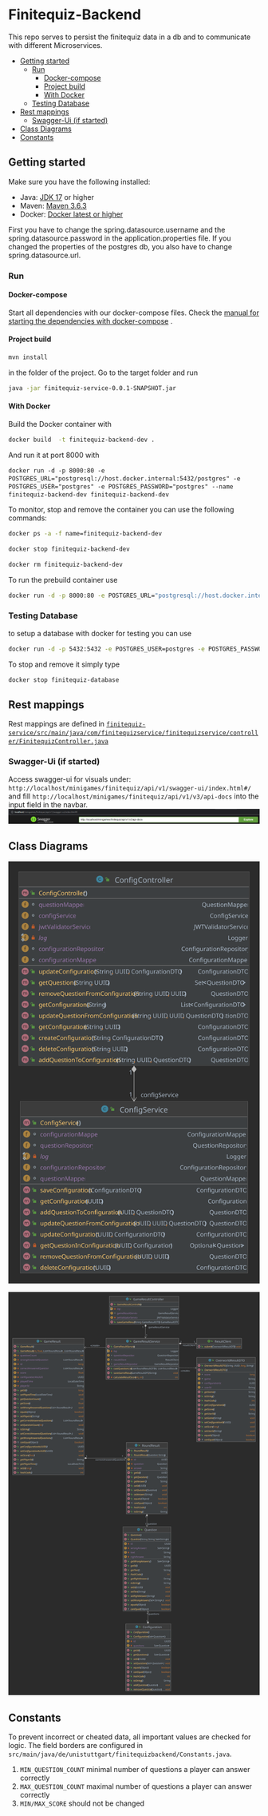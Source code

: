 # Finitequiz-Backend

This repo serves to persist the finitequiz data in a db and to communicate with different Microservices.

<!-- TOC -->

* [Getting started](#getting-started)
    * [Run](#run)
        * [Docker-compose](#docker-compose)
        * [Project build](#project-build)
        * [With Docker](#with-docker)
    * [Testing Database](#testing-database)
* [Rest mappings](#rest-mappings)
    * [Swagger-Ui (if started)](#swagger-ui--if-started-)
* [Class Diagrams](#class-diagrams)
* [Constants](#constants)

<!-- TOC -->

## Getting started

Make sure you have the following installed:

- Java: [JDK 17](https://www.oracle.com/java/technologies/javase/jdk17-archive-downloads.html) or higher
- Maven: [Maven 3.6.3](https://maven.apache.org/download.cgi)
- Docker: [Docker latest or higher](https://www.docker.com/)

First you have to change the spring.datasource.username and the spring.datasource.password in the application.properties
file. If you changed the properties of the postgres db, you also have to change spring.datasource.url.

### Run

#### Docker-compose

Start all dependencies with our docker-compose files.
Check
the [manual for starting the dependencies with docker-compose](https://github.com/Gamify-IT/docs/blob/main/dev-manuals/languages/docker/docker-compose.md)
.

#### Project build

```sh
mvn install
```

in the folder of the project.
Go to the target folder and run

```sh
java -jar finitequiz-service-0.0.1-SNAPSHOT.jar
```

#### With Docker

Build the Docker container with

```sh
docker build  -t finitequiz-backend-dev .
```

And run it at port 8000 with

```
docker run -d -p 8000:80 -e POSTGRES_URL="postgresql://host.docker.internal:5432/postgres" -e POSTGRES_USER="postgres" -e POSTGRES_PASSWORD="postgres" --name finitequiz-backend-dev finitequiz-backend-dev
```

To monitor, stop and remove the container you can use the following commands:

```sh
docker ps -a -f name=finitequiz-backend-dev
```

```sh
docker stop finitequiz-backend-dev
```

```sh
docker rm finitequiz-backend-dev
```

To run the prebuild container use

```sh
docker run -d -p 8000:80 -e POSTGRES_URL="postgresql://host.docker.internal:5432/postgres" -e POSTGRES_USER="postgres" -e POSTGRES_PASSWORD="postgres" --name finitequiz-backend ghcr.io/gamify-it/finitequiz-backend:latest
```

### Testing Database

to setup a database with docker for testing you can use

```sh
docker run -d -p 5432:5432 -e POSTGRES_USER=postgres -e POSTGRES_PASSWORD=postgres -e POSTGRES_DB=postgres  --rm --name finitequiz-database postgres
```

To stop and remove it simply type

```sh
docker stop finitequiz-database
```

## Rest mappings

Rest mappings are defined
in [`finitequiz-service/src/main/java/com/finitequizservice/finitequizservice/controller/FinitequizController.java`](finitequiz-service/src/main/java/com/finitequizservice/finitequizservice/controller/FinitequizController.java)

### Swagger-Ui (if started)

Access swagger-ui for visuals under: ```http://localhost/minigames/finitequiz/api/v1/swagger-ui/index.html#/``` and
fill ```http://localhost/minigames/finitequiz/api/v1/v3/api-docs``` into the input field in the navbar.
![img.png](assets/finitequiz-swagger.png)

## Class Diagrams

![ConfigController](assets/ConfigService.svg)

![GameResultController](assets/GameResult.svg)

## Constants

To prevent incorrect or cheated data, all important values are checked for logic.
The field borders are configured in `src/main/java/de/unistuttgart/finitequizbackend/Constants.java`.

1. `MIN_QUESTION_COUNT` minimal number of questions a player can answer correctly
2. `MAX_QUESTION_COUNT` maximal number of questions a player can answer correctly
3. `MIN/MAX_SCORE` should not be changed